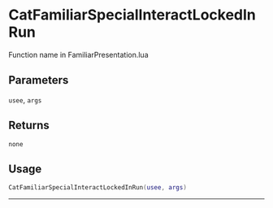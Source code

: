 # CatFamiliarSpecialInteractLockedInRun
Function name in FamiliarPresentation.lua
## Parameters
`usee`, `args`
## Returns
`none`
## Usage
```lua
CatFamiliarSpecialInteractLockedInRun(usee, args)
```
---
